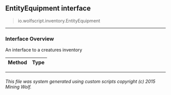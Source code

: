 ## EntityEquipment __interface__

>io.wolfscript.inventory.EntityEquipment

---

### Interface Overview

An interface to a creatures inventory

Method | Type   
--- | :--- 



---



###### This file was system generated using custom scripts copyright (c) 2015 Mining Wolf.
	

